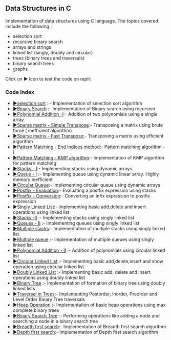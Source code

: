 ## Data Structures in C
Implementation of data structures using C language. The topics covered include the following :
*  selection sort
*  recursive binary search
*  arrays and strings
*  linked list (singly, doubly and circular)
*  trees (binary trees and traversals)
*  binary search trees
*  graphs

Click on :arrow_forward: icon to test the code on replit

### Code Index

* [:arrow_forward:](https://replit.com/@SahilKhirwal/Data-Structures-Lab#selectionsort.c)[selection sort](https://github.com/SalientPharaoh/Basic_Data_Structures/blob/main/selectionsort.c) : - Implementation of selection sort algorithm
* [:arrow_forward:](https://replit.com/@SahilKhirwal/Data-Structures-Lab#binarysearch.c)[Binary Search](https://github.com/SalientPharaoh/Basic_Data_Structures/blob/main/binarysearch.c) :- Implementation of Binary search using recursion
* [:arrow_forward:](https://replit.com/@SahilKhirwal/Data-Structures-Lab#polynomial.c)[Polynomial Addition -I](https://github.com/SalientPharaoh/Basic_Data_Structures/blob/main/polynomial_addition_1.c):- Addition of two polynomials using a single array
* [:arrow_forward:](https://replit.com/@SahilKhirwal/Data-Structures-Lab#simpletranspose.c)[Sparse matrix - Simple Transpose](https://github.com/SalientPharaoh/Basic_Data_Structures/blob/main/simple_transpose.c):- Transposing a matrix using brute force ( inefficient algorithm)
* [:arrow_forward:](https://replit.com/@SahilKhirwal/Data-Structures-Lab#fasttranspose.c)[Sparse matrix - Fast Transpose](https://github.com/SalientPharaoh/Basic_Data_Structures/blob/main/fast_transpose.c):- Transposing a matrix using efficient algorithm
* [:arrow_forward:](https://replit.com/@SahilKhirwal/Data-Structures-Lab#endindices.c)[Pattern Matching - End Indices method](https://github.com/SalientPharaoh/Basic_Data_Structures/blob/main/end_indices_algo.c):- Pattern matching algorithm - I
* [:arrow_forward:](https://replit.com/@SahilKhirwal/Data-Structures-Lab#kmpalgo.c)[Pattern Matching - KMP algorithm](https://github.com/SalientPharaoh/Basic_Data_Structures/blob/main/kmp_algorithm.c):- Implementation of KMP algorithm for pattern matching
* [:arrow_forward:](https://replit.com/@SahilKhirwal/Data-Structures-Lab#dynamicstack.c)[Stacks - I](https://github.com/SalientPharaoh/Basic_Data_Structures/blob/main/stack_1.c):- Implementing stacks using dynamic arrays
* [:arrow_forward:](https://replit.com/@SahilKhirwal/Data-Structures-Lab#dynamicqueue.c)[Queue - I](https://github.com/SalientPharaoh/Basic_Data_Structures/blob/main/queue_1.c) :- Implementing queue using dynamic linear array. Highly memory inefficient
* [:arrow_forward:](https://replit.com/@SahilKhirwal/Data-Structures-Lab#circularqueue.c)[Circular Queue](https://github.com/SalientPharaoh/Basic_Data_Structures/blob/main/circularqueue.c):- Implementing circular queue using dynamic arrays
* [:arrow_forward:](https://replit.com/@SahilKhirwal/Data-Structures-Lab#posteval.c)[Postfix - Evaluation](https://github.com/SalientPharaoh/Basic_Data_Structures/blob/main/postfixevaluation.c):- Evaluating a postfix expression using stacks
* [:arrow_forward:](https://replit.com/@SahilKhirwal/Data-Structures-Lab#intopost.c)[Postfix - Conversion](https://github.com/SalientPharaoh/Basic_Data_Structures/blob/main/infixtopostfix.c):- Converting an infix expression to postfix expression
* [:arrow_forward:](https://replit.com/@SahilKhirwal/Data-Structures-Lab#singlelinkedlist.c)[Singly Linked List](https://github.com/SalientPharaoh/Basic_Data_Structures/blob/main/singlylinkedlist_1.c):- implementing basic add,delete and insert operations using linked list
* [:arrow_forward:](https://replit.com/@SahilKhirwal/Data-Structures-Lab#linkstack.c)[Stacks -II](https://github.com/SalientPharaoh/Basic_Data_Structures/blob/main/stack_2.c) :- Implementing stacks using singly linked list
* [:arrow_forward:](https://replit.com/@SahilKhirwal/Data-Structures-Lab#linkqueue.c)[Queues - II](https://github.com/SalientPharaoh/Basic_Data_Structures/blob/main/queue_2.c) :- Implementing queues using singly linked list
* [:arrow_forward:](https://replit.com/@SahilKhirwal/Data-Structures-Lab#multistack.c)[Multiple stacks](https://github.com/SalientPharaoh/Basic_Data_Structures/blob/main/multiple_stack.c):- Implementation of multiple stacks using singly linked list
* [:arrow_forward:](https://replit.com/@SahilKhirwal/Data-Structures-Lab#multiqueue.c)[Multiple queue](https://github.com/SalientPharaoh/Basic_Data_Structures/blob/main/multiple_queue.c) :- implementation of multiple queues using singly linked list
* [:arrow_forward:](https://replit.com/@SahilKhirwal/Data-Structures-Lab#linkedpolynomial.c)[Polynomial Addition - II](https://github.com/SalientPharaoh/Basic_Data_Structures/blob/main/polynomial_addition_2.c) :- Addition of polynomials using circular linked list
* [:arrow_forward:](https://replit.com/@SahilKhirwal/Data-Structures-Lab#linkedcircular.c)[Circular Linked List]() :- Implementing basic add,delete,insert and show operation using circular linked list
* [:arrow_forward:]()[Doubly Linked List]() :- Implementing basic add, delete and insert operations using doubly linked list
* [:arrow_forward:]()[Binary Tree]() :- Implementation of formation of binary tree using doubly linked lists
* [:arrow_forward:]()[Traversal in Trees]():- Implementing Postorder, Inorder, Preorder and Level Order Binary Tree traversals
* [:arrow_forward:]()[Heap Operation]() :- Implementation of basic heap operations using max complete binary trees
* [:arrow_forward:]()[Binary Search Tree]() :- Performing operations like adding a node and searching a node in a binary search tree
* [:arrow_forward:]()[Breadth first search]():- Implementation of Breadth first search algorithm
* [:arrow_forward:]()[Depth first search]():- Implementation of Depth first search algorithm
